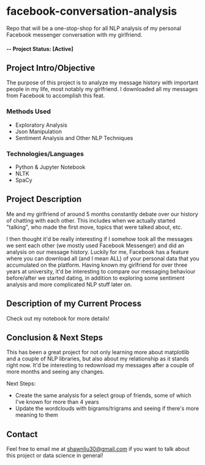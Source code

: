 # facebook-conversation-analysis
Repo that will be a one-stop-shop for all NLP analysis of my personal Facebook messenger conversation with my girlfriend.
#### -- Project Status: [Active]

## Project Intro/Objective
The purpose of this project is to analyze my message history with important people in my life, most notably my girlfriend. I downloaded all my messages from Facebook to accomplish this feat.

### Methods Used
* Exploratory Analysis
* Json Manipulation
* Sentiment Analysis and Other NLP Techniques

### Technologies/Languages
* Python & Jupyter Notebook
* NLTK 
* SpaCy

## Project Description
Me and my girlfriend of around 5 months constantly debate over our history of chatting with each other. This includes when we actually started "talking", who made the first move, topics that were talked about, etc. 

I then thought it'd be really interesting if I somehow took all the messages we sent each other (we mostly used Facebook Messenger) and did an analysis on our message history. Luckily for me, Facebook has a feature where you can download all (and I mean ALL) of your personal data that you accumulated on the platform. Having known my girlfriend for over three years at university, it'd be interesting to compare our messaging behaviour before/after we started dating, in addition to exploring some sentiment analysis and more complicated NLP stuff later on.

## Description of my Current Process
Check out my notebook for more details!

## Conclusion & Next Steps
This has been a great project for not only learning more about matplotlib and a couple of NLP libraries, but also about my relationship as it stands right now. It'd be interesting to redownload my messages after a couple of more months and seeing any changes.

Next Steps:
* Create the same analysis for a select group of friends, some of which I've known for more than 4 years
* Update the wordclouds with bigrams/trigrams and seeing if there's more meaning to them

## Contact
Feel free to email me at shawnliu30@gmail.com if you want to talk about this project or data science in general!
